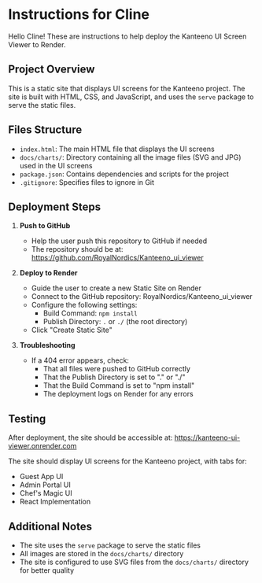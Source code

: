 # Instructions for Cline

Hello Cline! These are instructions to help deploy the Kanteeno UI Screen Viewer to Render.

## Project Overview

This is a static site that displays UI screens for the Kanteeno project. The site is built with HTML, CSS, and JavaScript, and uses the `serve` package to serve the static files.

## Files Structure

- `index.html`: The main HTML file that displays the UI screens
- `docs/charts/`: Directory containing all the image files (SVG and JPG) used in the UI screens
- `package.json`: Contains dependencies and scripts for the project
- `.gitignore`: Specifies files to ignore in Git

## Deployment Steps

1. **Push to GitHub**
   - Help the user push this repository to GitHub if needed
   - The repository should be at: https://github.com/RoyalNordics/Kanteeno_ui_viewer

2. **Deploy to Render**
   - Guide the user to create a new Static Site on Render
   - Connect to the GitHub repository: RoyalNordics/Kanteeno_ui_viewer
   - Configure the following settings:
     - Build Command: `npm install`
     - Publish Directory: `.` or `./` (the root directory)
   - Click "Create Static Site"

3. **Troubleshooting**
   - If a 404 error appears, check:
     - That all files were pushed to GitHub correctly
     - That the Publish Directory is set to "." or "./"
     - That the Build Command is set to "npm install"
     - The deployment logs on Render for any errors

## Testing

After deployment, the site should be accessible at:
https://kanteeno-ui-viewer.onrender.com

The site should display UI screens for the Kanteeno project, with tabs for:
- Guest App UI
- Admin Portal UI
- Chef's Magic UI
- React Implementation

## Additional Notes

- The site uses the `serve` package to serve the static files
- All images are stored in the `docs/charts/` directory
- The site is configured to use SVG files from the `docs/charts/` directory for better quality
